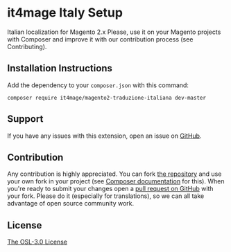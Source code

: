 it4mage Italy Setup
=====================
Italian localization for Magento 2.x
Please, use it on your Magento projects with Composer and improve it with our contribution process (see Contributing).

Installation Instructions
-------------------------
Add the dependency to your `composer.json` with this command:

    composer require it4mage/magento2-traduzione-italiana dev-master

Support
-------
If you have any issues with this extension, open an issue on [GitHub](https://github.com/it4mage/magento2-traduzione-italiana/issues).

Contribution
------------
Any contribution is highly appreciated.
You can fork [the repository](https://github.com/it4mage/magento2-traduzione-italiana) and use your own fork in your project (see [Composer documentation](https://getcomposer.org/doc/05-repositories.md#loading-a-package-from-a-vcs-repository) for this).
When you're ready to submit your changes open a [pull request on GitHub](https://help.github.com/articles/using-pull-requests) with your fork.
Please do it (especially for translations), so we can all take advantage of open source community work.

License
-------
[The OSL-3.0 License](http://opensource.org/licenses/OSL-3.0)
